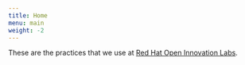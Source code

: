 ```yaml
---
title: Home
menu: main
weight: -2
---
```


These are the practices that we use at [Red Hat Open Innovation Labs](https://www.redhat.com/en/open-innovation-labs).
